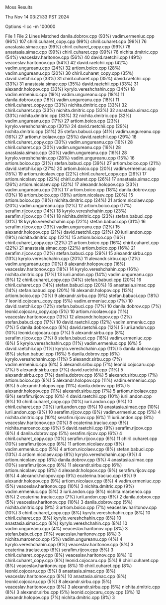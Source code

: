 Moss Results

Thu Nov 14 03:21:33 PST 2024

Options -l cc -m 100000

File 1	File 2	Lines Matched
danila.dobrov.cpp (93%) 	vadim.ermeniuc.cpp (96%) 	107
chiril.cuharet_copy.cpp (99%) 	chiril.cuharet.cpp (99%) 	76
anastasia.simac.cpp (99%) 	chiril.cuharet_copy.cpp (99%) 	76
anastasia.simac.cpp (99%) 	chiril.cuharet.cpp (99%) 	76
nichita.dmitric.cpp (54%) 	veaceslav.haritonov.cpp (56%) 	40
david.raetchii.cpp (49%) 	veaceslav.haritonov.cpp (54%) 	42
david.raetchii.cpp (42%) 	vadim.ungureanu.cpp (24%) 	32
artiom.boico.cpp (28%) 	vadim.ungureanu.cpp (20%) 	30
chiril.cuharet_copy.cpp (35%) 	david.raetchii.cpp (33%) 	31
chiril.cuharet.cpp (35%) 	david.raetchii.cpp (33%) 	31
anastasia.simac.cpp (35%) 	david.raetchii.cpp (33%) 	31
alexandr.holopov.cpp (33%) 	kyrylo.vereshchahin.cpp (34%) 	18
vadim.ermeniuc.cpp (19%) 	vadim.ungureanu.cpp (18%) 	11
danila.dobrov.cpp (18%) 	vadim.ungureanu.cpp (18%) 	11
chiril.cuharet_copy.cpp (33%) 	nichita.dmitric.cpp (33%) 	32
chiril.cuharet.cpp (33%) 	nichita.dmitric.cpp (33%) 	32
anastasia.simac.cpp (33%) 	nichita.dmitric.cpp (33%) 	32
nichita.dmitric.cpp (32%) 	vadim.ungureanu.cpp (17%) 	27
artiom.boico.cpp (23%) 	kyrylo.vereshchahin.cpp (30%) 	24
david.raetchii.cpp (29%) 	nichita.dmitric.cpp (31%) 	25
stefan.babuci.cpp (41%) 	vadim.ungureanu.cpp (16%) 	27
artiom.nicolaev.cpp (25%) 	david.raetchii.cpp (29%) 	18
chiril.cuharet_copy.cpp (30%) 	vadim.ungureanu.cpp (16%) 	28
chiril.cuharet.cpp (30%) 	vadim.ungureanu.cpp (16%) 	28
anastasia.simac.cpp (30%) 	vadim.ungureanu.cpp (16%) 	28
kyrylo.vereshchahin.cpp (28%) 	vadim.ungureanu.cpp (15%) 	16
artiom.boico.cpp (21%) 	stefan.babuci.cpp (39%) 	27
artiom.boico.cpp (21%) 	david.raetchii.cpp (27%) 	20
artiom.boico.cpp (20%) 	vadim.ermeniuc.cpp (15%) 	19
artiom.nicolaev.cpp (22%) 	chiril.cuharet_copy.cpp (26%) 	17
artiom.nicolaev.cpp (22%) 	chiril.cuharet.cpp (26%) 	17
anastasia.simac.cpp (26%) 	artiom.nicolaev.cpp (22%) 	17
alexandr.holopov.cpp (23%) 	vadim.ungureanu.cpp (13%) 	17
artiom.boico.cpp (18%) 	danila.dobrov.cpp (13%) 	18
artiom.boico.cpp (18%) 	artiom.nicolaev.cpp (20%) 	15
artiom.boico.cpp (18%) 	nichita.dmitric.cpp (24%) 	21
artiom.nicolaev.cpp (20%) 	vadim.ungureanu.cpp (12%) 	12
artiom.boico.cpp (17%) 	serafim.rijcov.cpp (14%) 	18
kyrylo.vereshchahin.cpp (23%) 	serafim.rijcov.cpp (14%) 	18
nichita.dmitric.cpp (23%) 	stefan.babuci.cpp (31%) 	18
kyrylo.vereshchahin.cpp (22%) 	stefan.babuci.cpp (31%) 	16
serafim.rijcov.cpp (13%) 	vadim.ungureanu.cpp (12%) 	15
alexandr.holopov.cpp (21%) 	david.raetchii.cpp (21%) 	20
iurii.andon.cpp (19%) 	nichita.dmitric.cpp (22%) 	15
artiom.boico.cpp (16%) 	chiril.cuharet_copy.cpp (22%) 	21
artiom.boico.cpp (16%) 	chiril.cuharet.cpp (22%) 	21
anastasia.simac.cpp (22%) 	artiom.boico.cpp (16%) 	21
serafim.rijcov.cpp (12%) 	stefan.babuci.cpp (29%) 	15
alexandr.sirbu.cpp (13%) 	kyrylo.vereshchahin.cpp (20%) 	11
alexandr.sirbu.cpp (12%) 	vadim.ungureanu.cpp (10%) 	8
alexandr.holopov.cpp (16%) 	veaceslav.haritonov.cpp (18%) 	14
kyrylo.vereshchahin.cpp (16%) 	nichita.dmitric.cpp (17%) 	13
iurii.andon.cpp (14%) 	vadim.ungureanu.cpp (9%) 	12
chiril.cuharet_copy.cpp (14%) 	stefan.babuci.cpp (20%) 	16
chiril.cuharet.cpp (14%) 	stefan.babuci.cpp (20%) 	16
anastasia.simac.cpp (14%) 	stefan.babuci.cpp (20%) 	16
alexandr.holopov.cpp (13%) 	artiom.boico.cpp (10%) 	9
alexandr.sirbu.cpp (9%) 	stefan.babuci.cpp (18%) 	7
leonid.cojocaru_copy.cpp (5%) 	vadim.ermeniuc.cpp (7%) 	10
david.raetchii.cpp (12%) 	stefan.babuci.cpp (17%) 	10
danila.dobrov.cpp (7%) 	leonid.cojocaru_copy.cpp (5%) 	10
artiom.nicolaev.cpp (11%) 	veaceslav.haritonov.cpp (13%) 	12
alexandr.holopov.cpp (12%) 	stefan.babuci.cpp (17%) 	10
david.raetchii.cpp (12%) 	vadim.ermeniuc.cpp (7%) 	5
danila.dobrov.cpp (6%) 	david.raetchii.cpp (12%) 	5
iurii.andon.cpp (10%) 	leonid.cojocaru.cpp (7%) 	5
alexandr.sirbu.cpp (8%) 	serafim.rijcov.cpp (7%) 	8
stefan.babuci.cpp (16%) 	vadim.ermeniuc.cpp (6%) 	5
kyrylo.vereshchahin.cpp (11%) 	vadim.ermeniuc.cpp (6%) 	5
david.raetchii.cpp (11%) 	kyrylo.vereshchahin.cpp (11%) 	5
danila.dobrov.cpp (6%) 	stefan.babuci.cpp (16%) 	5
danila.dobrov.cpp (6%) 	kyrylo.vereshchahin.cpp (11%) 	5
alexandr.sirbu.cpp (7%) 	vadim.ermeniuc.cpp (6%) 	5
alexandr.sirbu.cpp (7%) 	leonid.cojocaru.cpp (7%) 	5
alexandr.sirbu.cpp (7%) 	david.raetchii.cpp (11%) 	5
alexandr.sirbu.cpp (7%) 	danila.dobrov.cpp (6%) 	5
alexandr.sirbu.cpp (7%) 	artiom.boico.cpp (8%) 	5
alexandr.holopov.cpp (11%) 	vadim.ermeniuc.cpp (6%) 	5
alexandr.holopov.cpp (11%) 	danila.dobrov.cpp (6%) 	5
alexandr.holopov.cpp (11%) 	alexandr.sirbu.cpp (7%) 	5
artiom.nicolaev.cpp (9%) 	serafim.rijcov.cpp (6%) 	4
david.raetchii.cpp (10%) 	iurii.andon.cpp (9%) 	10
chiril.cuharet_copy.cpp (10%) 	iurii.andon.cpp (9%) 	10
chiril.cuharet.cpp (10%) 	iurii.andon.cpp (9%) 	10
anastasia.simac.cpp (10%) 	iurii.andon.cpp (9%) 	10
serafim.rijcov.cpp (6%) 	vadim.ermeniuc.cpp (5%) 	4
nichita.dmitric.cpp (10%) 	serafim.rijcov.cpp (6%) 	11
iurii.andon.cpp (8%) 	veaceslav.haritonov.cpp (10%) 	8
ecaterina.traciuc.cpp (8%) 	nichita.marcenco.cpp (6%) 	5
david.raetchii.cpp (9%) 	serafim.rijcov.cpp (6%) 	4
danila.dobrov.cpp (5%) 	serafim.rijcov.cpp (6%) 	4
chiril.cuharet_copy.cpp (10%) 	serafim.rijcov.cpp (6%) 	11
chiril.cuharet.cpp (10%) 	serafim.rijcov.cpp (6%) 	11
artiom.nicolaev.cpp (8%) 	vadim.ermeniuc.cpp (5%) 	4
artiom.nicolaev.cpp (8%) 	stefan.babuci.cpp (13%) 	4
artiom.nicolaev.cpp (8%) 	kyrylo.vereshchahin.cpp (9%) 	4
artiom.nicolaev.cpp (8%) 	danila.dobrov.cpp (5%) 	4
anastasia.simac.cpp (10%) 	serafim.rijcov.cpp (6%) 	11
alexandr.sirbu.cpp (6%) 	artiom.nicolaev.cpp (8%) 	4
alexandr.holopov.cpp (9%) 	serafim.rijcov.cpp (6%) 	4
alexandr.holopov.cpp (9%) 	ecaterina.traciuc.cpp (8%) 	9
alexandr.holopov.cpp (9%) 	artiom.nicolaev.cpp (8%) 	4
vadim.ermeniuc.cpp (5%) 	veaceslav.haritonov.cpp (10%) 	3
nichita.dmitric.cpp (9%) 	vadim.ermeniuc.cpp (5%) 	3
iurii.andon.cpp (8%) 	nichita.marcenco.cpp (5%) 	2
ecaterina.traciuc.cpp (7%) 	iurii.andon.cpp (8%) 	2
danila.dobrov.cpp (5%) 	veaceslav.haritonov.cpp (10%) 	3
danila.dobrov.cpp (5%) 	nichita.dmitric.cpp (9%) 	3
artiom.boico.cpp (7%) 	veaceslav.haritonov.cpp (10%) 	3
chiril.cuharet_copy.cpp (8%) 	kyrylo.vereshchahin.cpp (8%) 	10
chiril.cuharet.cpp (8%) 	kyrylo.vereshchahin.cpp (8%) 	10
anastasia.simac.cpp (8%) 	kyrylo.vereshchahin.cpp (8%) 	10
vadim.ungureanu.cpp (4%) 	veaceslav.haritonov.cpp (8%) 	3
stefan.babuci.cpp (11%) 	veaceslav.haritonov.cpp (8%) 	3
nichita.marcenco.cpp (5%) 	vadim.ungureanu.cpp (4%) 	4
kyrylo.vereshchahin.cpp (8%) 	veaceslav.haritonov.cpp (8%) 	3
ecaterina.traciuc.cpp (6%) 	serafim.rijcov.cpp (5%) 	3
chiril.cuharet_copy.cpp (8%) 	veaceslav.haritonov.cpp (8%) 	10
chiril.cuharet_copy.cpp (8%) 	leonid.cojocaru.cpp (5%) 	8
chiril.cuharet.cpp (8%) 	veaceslav.haritonov.cpp (8%) 	10
chiril.cuharet.cpp (8%) 	leonid.cojocaru.cpp (5%) 	8
anastasia.simac.cpp (8%) 	veaceslav.haritonov.cpp (8%) 	10
anastasia.simac.cpp (8%) 	leonid.cojocaru.cpp (5%) 	8
alexandr.sirbu.cpp (5%) 	veaceslav.haritonov.cpp (8%) 	3
alexandr.sirbu.cpp (5%) 	nichita.dmitric.cpp (8%) 	3
alexandr.sirbu.cpp (5%) 	leonid.cojocaru_copy.cpp (3%) 	12
alexandr.holopov.cpp (7%) 	nichita.dmitric.cpp (8%) 	3